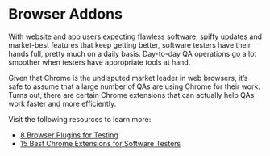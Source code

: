 # Browser Addons

With website and app users expecting flawless software, spiffy updates and market-best features that keep getting better, software testers have their hands full, pretty much on a daily basis. Day-to-day QA operations go a lot smoother when testers have appropriate tools at hand.

Given that Chrome is the undisputed market leader in web browsers, it’s safe to assume that a large number of QAs are using Chrome for their work. Turns out, there are certain Chrome extensions that can actually help QAs work faster and more efficiently.

Visit the following resources to learn more:

- [8 Browser Plugins for Testing](https://blog.gurock.com/browser-plugins-for-testing/)
- [15 Best Chrome Extensions for Software Testers](https://www.softwaretestingmaterial.com/chrome-extensions-for-software-testers/)